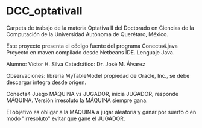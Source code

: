 # DCC_optativaII

Carpeta de trabajo de la materia Optativa II del Doctorado en Ciencias de la Computación de la
Universidad Autónoma de Querétaro, México.

Este proyecto presenta el código fuente del programa Conecta4.java
Proyecto en maven compilado desde Netbeans IDE.
Lenguaje Java.

Alumno: Víctor H. Silva
Catedrático: Dr. José M. Álvarez

Observaciones: libreria MyTableModel propiedad de Oracle, Inc., se debe descargar íntegra desde origen.

Conecta4
Juego MÁQUINA vs JUGADOR, inicia JUGADOR, responde MÁQUINA. Versión irresoluto la MÁQUINA siempre gana.

El objetivo es obligar a la MÁQUINA a jugar aleatoria y ganar por suerto o en modo "irresoluto" evitar que gane el JUGADOR.

